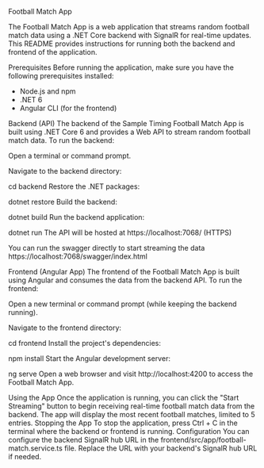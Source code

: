 Football Match App


The Football Match App is a web application that streams random football match data using a .NET Core backend with SignalR for real-time updates. This README provides instructions for running both the backend and frontend of the application.

Prerequisites
Before running the application, make sure you have the following prerequisites installed:

- Node.js and npm
- .NET 6
- Angular CLI (for the frontend)

Backend (API)
The backend of the Sample Timing Football Match App is built using .NET Core 6 and provides a Web API to stream random football match data. To run the backend:

Open a terminal or command prompt.

Navigate to the backend directory:


cd backend
Restore the .NET packages:


dotnet restore
Build the backend:


dotnet build
Run the backend application:


dotnet run
The API will be hosted at https://localhost:7068/ (HTTPS) 

You can run the swagger directly to start streaming the data https://localhost:7068/swagger/index.html

Frontend (Angular App)
The frontend of the Football Match App is built using Angular and consumes the data from the backend API. To run the frontend:

Open a new terminal or command prompt (while keeping the backend running).

Navigate to the frontend directory:


cd frontend
Install the project's dependencies:


npm install
Start the Angular development server:


ng serve
Open a web browser and visit http://localhost:4200 to access the Football Match App.

Using the App
Once the application is running, you can click the "Start Streaming" button to begin receiving real-time football match data from the backend.
The app will display the most recent football matches, limited to 5 entries.
Stopping the App
To stop the application, press Ctrl + C in the terminal where the backend or frontend is running.
Configuration
You can configure the backend SignalR hub URL in the frontend/src/app/football-match.service.ts file. Replace the URL with your backend's SignalR hub URL if needed.

